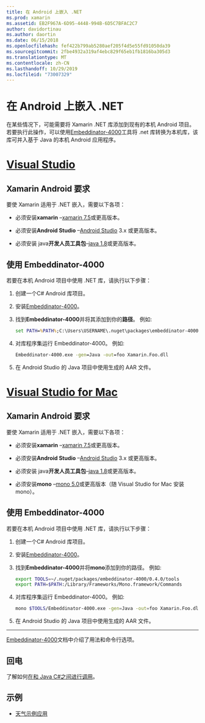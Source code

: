 ```yaml
---
title: 在 Android 上嵌入 .NET
ms.prod: xamarin
ms.assetid: EB2F967A-6D95-4448-994B-6D5C7BFAC2C7
author: davidortinau
ms.author: daortin
ms.date: 06/15/2018
ms.openlocfilehash: fef422b799ab5280aef205f4d5e55fd91050da39
ms.sourcegitcommit: 2fbe4932a319af4ebc829f65eb1fb1816ba305d3
ms.translationtype: MT
ms.contentlocale: zh-CN
ms.lasthandoff: 10/29/2019
ms.locfileid: "73007329"
---
```

# <a name="net-embedding-on-android"></a>在 Android 上嵌入 .NET

在某些情况下，可能需要将 Xamarin .NET 库添加到现有的本机 Android 项目。 若要执行此操作，可以使用[Embeddinator-4000](https://www.nuget.org/packages/Embeddinator-4000/)工具将 .net 库转换为本机库，该库可并入基于 Java 的本机 Android 应用程序。

# <a name="visual-studiotabwindows"></a>[Visual Studio](#tab/windows)

## <a name="xamarinandroid-requirements"></a>Xamarin Android 要求

要使 Xamarin 适用于 .NET 嵌入，需要以下各项：

- 必须安装**xamarin** &ndash;[xamarin 7.5](https://visualstudio.microsoft.com/xamarin/)或更高版本。

- 必须安装**Android Studio** &ndash;[Android Studio](https://developer.android.com/studio/) 3.x 或更高版本。

- 必须安装 java**开发人员工具包**&ndash;[java 1.8](https://www.oracle.com/technetwork/java/javase/downloads/jdk8-downloads-2133151.html)或更高版本。

## <a name="using-embeddinator-4000"></a>使用 Embeddinator-4000

若要在本机 Android 项目中使用 .NET 库，请执行以下步骤：

1. 创建一个C# Android 库项目。

2. 安装[Embeddinator-4000](https://www.nuget.org/packages/Embeddinator-4000/)。

3. 找到**Embeddinator-4000**并将其添加到你的**路径**。 例如:

    ```cmd
    set PATH=%PATH%;C:\Users\USERNAME\.nuget\packages\embeddinator-4000\0.4.0\tools
    ```

4. 对库程序集运行 Embeddinator-4000。 例如:

    ```cmd
    Embeddinator-4000.exe -gen=Java -out=foo Xamarin.Foo.dll
    ```

5. 在 Android Studio 的 Java 项目中使用生成的 AAR 文件。

# <a name="visual-studio-for-mactabmacos"></a>[Visual Studio for Mac](#tab/macos)

## <a name="xamarinandroid-requirements"></a>Xamarin Android 要求

要使 Xamarin 适用于 .NET 嵌入，需要以下各项：

- 必须安装**xamarin** &ndash;[xamarin 7.5](https://visualstudio.microsoft.com/xamarin/)或更高版本。

- 必须安装**Android Studio** &ndash;[Android Studio](https://developer.android.com/studio/) 3.x 或更高版本。

- 必须安装 java**开发人员工具包**&ndash;[java 1.8](https://www.oracle.com/technetwork/java/javase/downloads/jdk8-downloads-2133151.html)或更高版本。

- 必须安装**mono** &ndash;[mono 5.0](https://www.mono-project.com/download/)或更高版本（随 Visual Studio for Mac 安装 mono）。

## <a name="using-embeddinator-4000"></a>使用 Embeddinator-4000

若要在本机 Android 项目中使用 .NET 库，请执行以下步骤：

1. 创建一个C# Android 库项目。

2. 安装[Embeddinator-4000](https://www.nuget.org/packages/Embeddinator-4000/)。

3. 找到**Embeddinator-4000**并将**mono**添加到你的路径。 例如:

    ```bash
    export TOOLS=~/.nuget/packages/embeddinator-4000/0.4.0/tools
    export PATH=$PATH:/Library/Frameworks/Mono.framework/Commands
    ```

4. 对库程序集运行 Embeddinator-4000。 例如:

    ```bash
    mono $TOOLS/Embeddinator-4000.exe -gen=Java -out=foo Xamarin.Foo.dll
    ```

5. 在 Android Studio 的 Java 项目中使用生成的 AAR 文件。

-----

[Embeddinator-4000](https://github.com/mono/Embeddinator-4000/blob/master/Usage.md#java--c)文档中介绍了用法和命令行选项。

## <a name="callbacks"></a>回电

了解如何[在和 Java C#之间进行调用](callbacks.md)。

## <a name="samples"></a>示例

- [天气示例应用](https://github.com/jamesmontemagno/embeddinator-weather)
